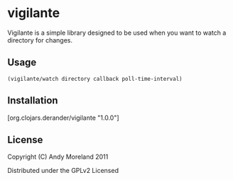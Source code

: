 # vigilante

Vigilante is a simple library designed to be used when you want to watch a directory for changes.

## Usage

`(vigilante/watch directory callback poll-time-interval)`

## Installation

   [org.clojars.derander/vigilante "1.0.0"]

## License

Copyright (C) Andy Moreland 2011

Distributed under the GPLv2 Licensed
